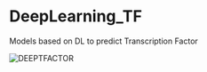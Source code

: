# DeepLearning_TF
Models based on DL to predict Transcription Factor


![DEEPTFACTOR](https://user-images.githubusercontent.com/33387734/166409027-e2632649-e9eb-40a9-ae23-54799a31315a.png)

